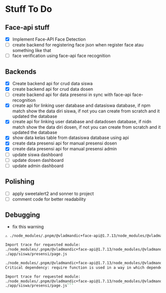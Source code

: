 # Stuff To Do

## Face-api stuff
- [x] Implement Face-API Face Detection 
- [ ] create backend for registering face json when register face atau something like that
- [ ] face verification using face-api face recognition

## Backends
- [x] Create backend api for crud data siswa
- [x] create backend api for crud data dosen
- [ ] create backend api for data presensi in sync with face-api face-recognition
- [x] create api for linking user database and datasiswa database, 
      if npm match show the data diri siswa, if not you can create from scratch and it updated the database
- [x] create api for linking user database and datadosen database, 
      if nidn match show the data diri dosen, if not you can create from scratch and it updated the database
- [x] show data kelas table from datasiswa database using api
- [x] create data presensi api for manual presensi dosen
- [x] create data presensi api for manual presensi admin
- [ ] update siswa dashboard
- [ ] update dosen dashboard
- [ ] update admin dashboard

## Polishing
- [ ] apply sweetalert2 and sonner to project
- [ ] comment code for better readability

## Debugging
- fix this warning
``` bash
⚠ ./node_modules/.pnpm/@vladmandic+face-api@1.7.13/node_modules/@vladmandic/face-api/dist/face-api.esm.js Critical dependency: require function is used in a way in which dependencies cannot be statically extracted

Import trace for requested module:
./node_modules/.pnpm/@vladmandic+face-api@1.7.13/node_modules/@vladmandic/face-api/dist/face-api.esm.js
./app/siswa/presensi/page.js

./node_modules/.pnpm/@vladmandic+face-api@1.7.13/node_modules/@vladmandic/face-api/dist/face-api.esm.js
Critical dependency: require function is used in a way in which dependencies cannot be statically extracted

Import trace for requested module:
./node_modules/.pnpm/@vladmandic+face-api@1.7.13/node_modules/@vladmandic/face-api/dist/face-api.esm.js
./app/siswa/presensi/page.js```